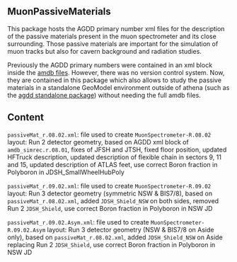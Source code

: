 MuonPassiveMaterials
---

This package hosts the AGDD primary number xml files for the description of the passive materials present in the muon spectrometer and its close surrounding. Those passive materials are important for the simulation of muon tracks but also for cavern background and radiation studies.

Previously the AGDD primary numbers were contained in an xml block inside the [amdb files](https://twiki.cern.ch/twiki/bin/view/Atlas/AmdbSimrecFiles). However, there was no version control system. Now, they are contained in this package which also allows to study the passive materials in a standalone GeoModel environment outside of athena (such as the [agdd standalone package](https://gitlab.cern.ch/GeoModelATLAS/agdd)) without needing the full amdb files.

Content
---

`passiveMat_r.08.02.xml`: file used to create `MuonSpectrometer-R.08.02` layout: Run 2 detector geometry, based on AGDD xml block of `amdb_simrec.r.08.01`, fixes of JFSH and JTSH, fixed floor position, updated HFTruck description, updated description of flexible chain in sectors 9, 11 and 15, updated description of ATLAS feet, use correct Boron fraction in Polyboron in JDSH_SmallWheelHubPoly

`passiveMat_r.09.02.xml`: file used to create `MuonSpectrometer-R.09.02` layout: Run 3 detector geometry (symmetric NSW & BIS7/8), based on `passiveMat_r.08.02.xml`, added `JDSH_Shield_NSW` on both sides, removed Run 2 `JDSH_Shield`, use correct Boron fraction in Polyboron in NSW JD

`passiveMat_r.09.02.Asym.xml`: file used to create `MuonSpectrometer-R.09.02.Asym` layout: Run 3 detector geometry (NSW & BIS7/8 on Aside only), based on `passiveMat_r.08.02.xml`, added `JDSH_Shield_NSW` on Aside replacing Run 2 `JDSH_Shield`, use correct Boron fraction in Polyboron in NSW JD

